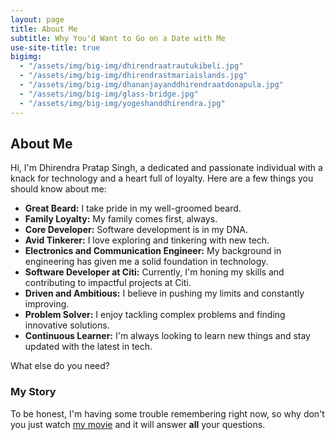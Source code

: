 ```yaml
---
layout: page
title: About Me
subtitle: Why You'd Want to Go on a Date with Me
use-site-title: true
bigimg:
  - "/assets/img/big-img/dhirendraatrautukibeli.jpg"
  - "/assets/img/big-img/dhirendrastmariaislands.jpg"
  - "/assets/img/big-img/dhananjayanddhirendraatdonapula.jpg"
  - "/assets/img/big-img/glass-bridge.jpg"
  - "/assets/img/big-img/yogeshanddhirendra.jpg"
---
```


## About Me

Hi, I'm Dhirendra Pratap Singh, a dedicated and passionate individual with a knack for technology and a heart full of loyalty. Here are a few things you should know about me:

- **Great Beard:** I take pride in my well-groomed beard.
- **Family Loyalty:** My family comes first, always.
- **Core Developer:** Software development is in my DNA.
- **Avid Tinkerer:** I love exploring and tinkering with new tech.
- **Electronics and Communication Engineer:** My background in engineering has given me a solid foundation in technology.
- **Software Developer at Citi:** Currently, I'm honing my skills and contributing to impactful projects at Citi.
- **Driven and Ambitious:** I believe in pushing my limits and constantly improving.
- **Problem Solver:** I enjoy tackling complex problems and finding innovative solutions.
- **Continuous Learner:** I'm always looking to learn new things and stay updated with the latest in tech.

What else do you need?

### My Story

To be honest, I'm having some trouble remembering right now, so why don't you just watch [my movie](https://www.youtube.com/shorts/wFvSsgPOJew) and it will answer **all** your questions.
